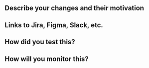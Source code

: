 ## Describe your changes and their motivation

## Links to Jira, Figma, Slack, etc.

## How did you test this?

## How will you monitor this?
